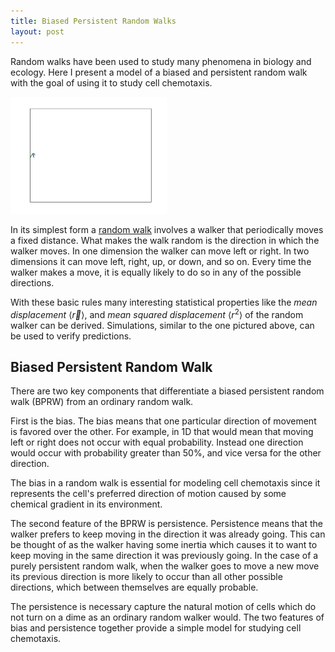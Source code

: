 ```yaml
---
title: Biased Persistent Random Walks
layout: post
---
```


Random walks have been used to study many phenomena in biology and ecology. Here I present a model of a biased and persistent random walk with the goal of using it to study cell chemotaxis.

<img src="../images/bprw_1.gif" width="250" alt="" title="biased persistent random walk">

In its simplest form a [random walk](https://en.wikipedia.org/wiki/Random_walk) involves a walker that periodically moves a fixed distance. What makes the walk random is the direction in which the walker moves. In one dimension the walker can move left or right. In two dimensions it can move left, right, up, or down, and so on. Every time the walker makes a move, it is equally likely to do so in any of the possible directions.

With these basic rules many interesting statistical properties like the *mean displacement*
$\langle \vec{r} \rangle$,
and *mean squared displacement*
$\langle r^2 \rangle$
of the random walker can be derived.
Simulations, similar to the one pictured above, can be used to verify predictions.

## Biased Persistent Random Walk

There are two key components that differentiate a biased persistent random walk (BPRW) from an ordinary random walk.

First is the bias. The bias means that one particular direction of movement is favored over the other. For example, in 1D that would mean that moving left or right does not occur with equal probability. Instead one direction would occur with probability greater than 50%, and vice versa for the other direction.

The bias in a random walk is essential for modeling cell chemotaxis since it represents the cell's preferred direction of motion caused by some chemical gradient in its environment.

The second feature of the BPRW is persistence. Persistence means that the walker prefers to keep moving in the direction it was already going. This can be thought of as the walker having some inertia which causes it to want to keep moving in the same direction it was previously going. In the case of a purely persistent random walk, when the walker goes to move a new move its previous direction is more likely to occur than all other possible directions, which between themselves are equally probable.

The persistence is necessary capture the natural motion of cells which do not turn on a dime as an ordinary random walker would. The two features of bias and persistence together provide a simple model for studying cell chemotaxis.  
